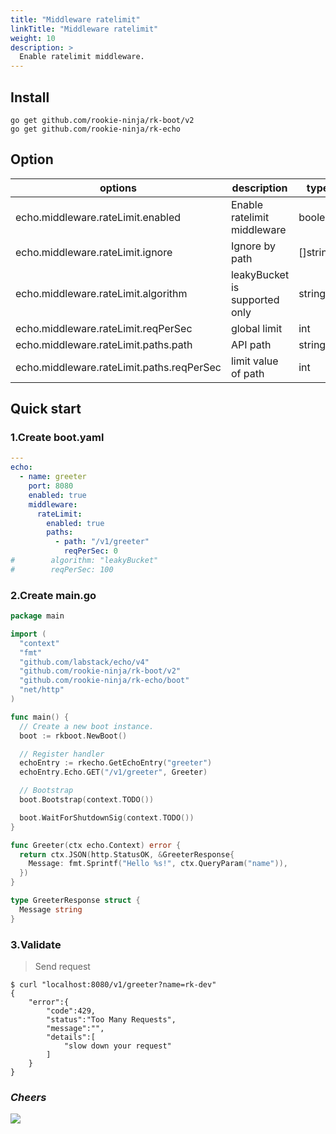 ```yaml
---
title: "Middleware ratelimit"
linkTitle: "Middleware ratelimit"
weight: 10
description: >
  Enable ratelimit middleware.
---
```


## Install
```shell script
go get github.com/rookie-ninja/rk-boot/v2
go get github.com/rookie-ninja/rk-echo
```

## Option
| options                                   | description                   | type     | default     |
|-------------------------------------------|-------------------------------|----------|-------------|
| echo.middleware.rateLimit.enabled         | Enable ratelimit middleware   | boolean  | false       |
| echo.middleware.rateLimit.ignore          | Ignore by path                | []string | []          |
| echo.middleware.rateLimit.algorithm       | leakyBucket is supported only | string   | leakyBucket |
| echo.middleware.rateLimit.reqPerSec       | global limit                  | int      | 1000000     |
| echo.middleware.rateLimit.paths.path      | API path                      | string   | ""          |
| echo.middleware.rateLimit.paths.reqPerSec | limit value of path           | int      | 1000000     |

## Quick start
### 1.Create boot.yaml
```yaml
---
echo:
  - name: greeter
    port: 8080
    enabled: true
    middleware:
      rateLimit:
        enabled: true
        paths:
          - path: "/v1/greeter"
            reqPerSec: 0
#        algorithm: "leakyBucket"
#        reqPerSec: 100
```

### 2.Create main.go
```go
package main

import (
  "context"
  "fmt"
  "github.com/labstack/echo/v4"
  "github.com/rookie-ninja/rk-boot/v2"
  "github.com/rookie-ninja/rk-echo/boot"
  "net/http"
)

func main() {
  // Create a new boot instance.
  boot := rkboot.NewBoot()

  // Register handler
  echoEntry := rkecho.GetEchoEntry("greeter")
  echoEntry.Echo.GET("/v1/greeter", Greeter)

  // Bootstrap
  boot.Bootstrap(context.TODO())

  boot.WaitForShutdownSig(context.TODO())
}

func Greeter(ctx echo.Context) error {
  return ctx.JSON(http.StatusOK, &GreeterResponse{
    Message: fmt.Sprintf("Hello %s!", ctx.QueryParam("name")),
  })
}

type GreeterResponse struct {
  Message string
}
```

### 3.Validate
> Send request

```shell script
$ curl "localhost:8080/v1/greeter?name=rk-dev"
{
    "error":{
        "code":429,
        "status":"Too Many Requests",
        "message":"",
        "details":[
            "slow down your request"
        ]
    }
}
```

### _**Cheers**_
![](/rk-boot/user-guide/cheers.png)